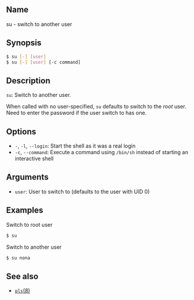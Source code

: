 ## Name

su - switch to another user

## Synopsis

```sh
$ su [-] [user]
$ su [-] [user] [-c command]
```

## Description

`su`: Switch to another user.

When called with no user-specified, `su` defaults to switch to the _root_ user. Need to enter the password if the user switch to has one.

## Options

-   `-`, `-l`, `--login`: Start the shell as it was a real login
-   `-c`, `--command`: Execute a command using `/bin/sh` instead of starting an interactive shell

## Arguments

-   `user`: User to switch to (defaults to the user with UID 0)

## Examples

Switch to root user

```sh
$ su
```

Switch to another user

```sh
$ su nona
```

## See also

-   [`pls`(8)](help://man/8/pls)
